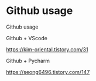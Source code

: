 # Github usage
 Github usage

Github + VScode

https://kim-oriental.tistory.com/31

Github + Pycharm

https://seong6496.tistory.com/147